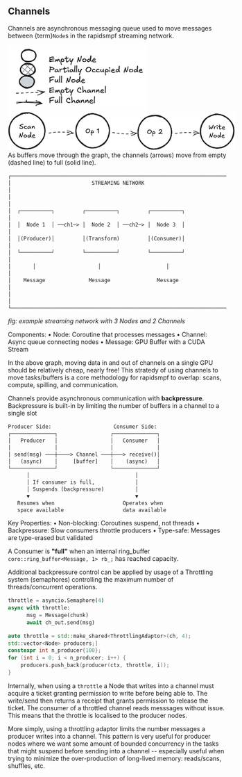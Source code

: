## Channels


Channels are asynchronous messaging queue used to move messages between {term}`Node`s in the rapidsmpf streaming network.  

<img src="../_static/animation-legend.png" alt="Animation Legend" style="width: 320px;"/>
<img src="../_static/buffers-animated.gif" alt="Animated buffer pipeline" style="max-width: 4500px;"/>

<br/>
As buffers move through the graph, the channels (arrows) move from empty (dashed line) to full (solid line).   


```
┌─────────────────────────────────────────────────────────────────────────┐
│                          STREAMING NETWORK                              │
│                                                                         │
│  ┌──────────┐         ┌──────────┐         ┌──────────┐                 │
│  │  Node 1  │ ──ch1─> │  Node 2  │ ──ch2─> │  Node 3  │                 │
│  │(Producer)│         │(Transform)         │(Consumer)│                 │
│  └──────────┘         └──────────┘         └──────────┘                 │
│       │                    │                     │                      │
│    Message              Message               Message                   │
│                                                                         │
└─────────────────────────────────────────────────────────────────────────┘
```
*fig: example streaming network with 3 Nodes and 2 Channels*

Components:
  • Node: Coroutine that processes messages
  • Channel: Async queue connecting nodes
  • Message: GPU Buffer with a CUDA Stream

In the above graph, moving data in and out of channels on a single GPU should be relatively cheap, nearly free! This stratedy of using channels to move tasks/buffers is a core methodology for rapidsmpf to overlap: scans, compute, spilling, and communication.


Channels provide asynchronous communication with **backpressure**.  Backpressure is built-in by limiting the number of buffers in a channel to a single slot

```
Producer Side:                    Consumer Side:
┌──────────────┐                 ┌──────────────┐
│   Producer   │                 │   Consumer   │
│              │                 │              │
│ send(msg) ───┼────> Channel ───┼───> receive()│
│   (async)    │     [buffer]    │    (async)   │
└──────────────┘                 └──────────────┘
      │                                  │
      │ If consumer is full,             │ 
      │ Suspends (backpressure)          │ 
      ▼                                  ▼
   Resumes when                      Operates when
   space available                   data available
```

Key Properties:
  • Non-blocking: Coroutines suspend, not threads
  • Backpressure: Slow consumers throttle producers
  • Type-safe: Messages are type-erased but validated

A Consumer is **"full"** when an internal ring_buffer `coro::ring_buffer<Message, 1> rb_;` has reached capacity.  

Additional backpressure control can be applied by usage of a Throttling 
system (semaphores) controlling the maximum number of 
threads/concurrent operations. 


```python
throttle = asyncio.Semaphore(4)
async with throttle:
      msg = Message(chunk)
      await ch_out.send(msg)
```


```c++
auto throttle = std::make_shared<ThrottlingAdaptor>(ch, 4);
std::vector<Node> producers;]
constexpr int n_producer{100};
for (int i = 0; i < n_producer; i++) {
    producers.push_back(producer(ctx, throttle, i));
}
```

Internally, when using a `throttle` a Node that writes into a channel must acquire a ticket granting permission to write before being able to. The write/send then returns a receipt that grants permission to release the ticket.  The consumer of a throttled channel reads messsages without issue.  This means that the throttle is localised to the producer nodes.

More simply, using a throttling adaptor limits the number messages a producer writes into a channel.  This pattern is very useful for producer nodes where we want some amount of bounded concurrency in the tasks that might suspend before sending into a channel -- especially useful when trying to minimize the over-production of long-lived memory: reads/scans, shuffles, etc.



